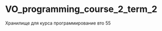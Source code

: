 VO_programming_course_2_term_2
==============================

Хранилище для курса программирование вто
55
